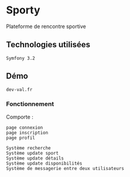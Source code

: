# Sporty

Plateforme de rencontre sportive

## Technologies utilisées

```
Symfony 3.2
```

## Démo
```
dev-val.fr
```

### Fonctionnement

Comporte :

```
page connexion
page inscription
page profil

Système recherche
Système update sport
Système update détails
Système update disponibilités
Système de messagerie entre deux utilisateurs
```
